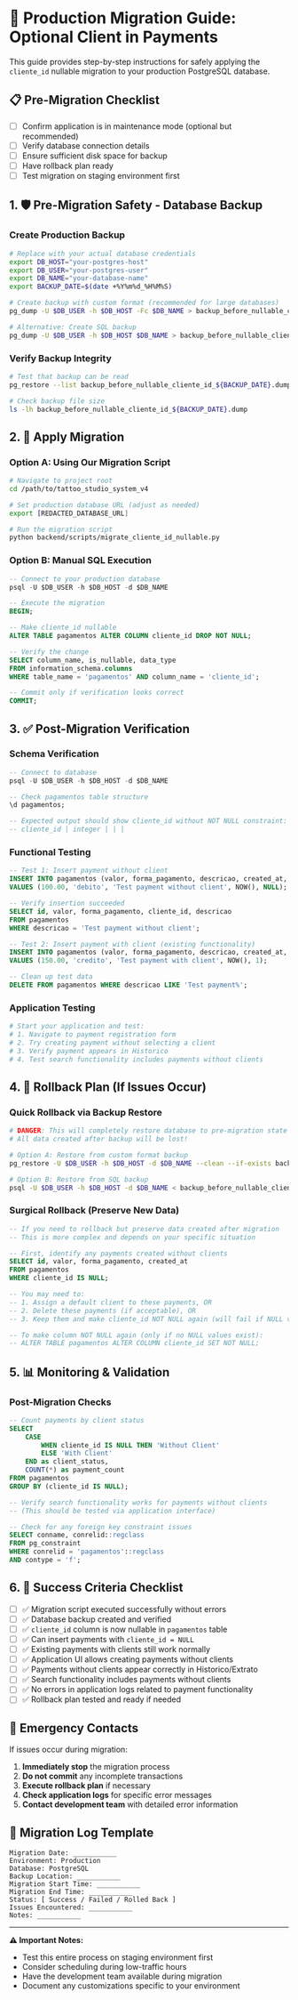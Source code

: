 # 🚀 Production Migration Guide: Optional Client in Payments

This guide provides step-by-step instructions for safely applying the `cliente_id` nullable migration to your production PostgreSQL database.

## 📋 Pre-Migration Checklist

- [ ] Confirm application is in maintenance mode (optional but recommended)
- [ ] Verify database connection details
- [ ] Ensure sufficient disk space for backup
- [ ] Have rollback plan ready
- [ ] Test migration on staging environment first

## 1. 🛡️ Pre-Migration Safety - Database Backup

### Create Production Backup
```bash
# Replace with your actual database credentials
export DB_HOST="your-postgres-host"
export DB_USER="your-postgres-user"  
export DB_NAME="your-database-name"
export BACKUP_DATE=$(date +%Y%m%d_%H%M%S)

# Create backup with custom format (recommended for large databases)
pg_dump -U $DB_USER -h $DB_HOST -Fc $DB_NAME > backup_before_nullable_cliente_id_${BACKUP_DATE}.dump

# Alternative: Create SQL backup
pg_dump -U $DB_USER -h $DB_HOST $DB_NAME > backup_before_nullable_cliente_id_${BACKUP_DATE}.sql
```

### Verify Backup Integrity
```bash
# Test that backup can be read
pg_restore --list backup_before_nullable_cliente_id_${BACKUP_DATE}.dump | head -20

# Check backup file size
ls -lh backup_before_nullable_cliente_id_${BACKUP_DATE}.dump
```

## 2. 🔧 Apply Migration

### Option A: Using Our Migration Script
```bash
# Navigate to project root
cd /path/to/tattoo_studio_system_v4

# Set production database URL (adjust as needed)
export [REDACTED_DATABASE_URL]

# Run the migration script
python backend/scripts/migrate_cliente_id_nullable.py
```

### Option B: Manual SQL Execution
```sql
-- Connect to your production database
psql -U $DB_USER -h $DB_HOST -d $DB_NAME

-- Execute the migration
BEGIN;

-- Make cliente_id nullable
ALTER TABLE pagamentos ALTER COLUMN cliente_id DROP NOT NULL;

-- Verify the change
SELECT column_name, is_nullable, data_type 
FROM information_schema.columns 
WHERE table_name = 'pagamentos' AND column_name = 'cliente_id';

-- Commit only if verification looks correct
COMMIT;
```

## 3. ✅ Post-Migration Verification

### Schema Verification
```sql
-- Connect to database
psql -U $DB_USER -h $DB_HOST -d $DB_NAME

-- Check pagamentos table structure
\d pagamentos;

-- Expected output should show cliente_id without NOT NULL constraint:
-- cliente_id | integer | | | 
```

### Functional Testing
```sql
-- Test 1: Insert payment without client
INSERT INTO pagamentos (valor, forma_pagamento, descricao, created_at, cliente_id)
VALUES (100.00, 'debito', 'Test payment without client', NOW(), NULL);

-- Verify insertion succeeded
SELECT id, valor, forma_pagamento, cliente_id, descricao 
FROM pagamentos 
WHERE descricao = 'Test payment without client';

-- Test 2: Insert payment with client (existing functionality)
INSERT INTO pagamentos (valor, forma_pagamento, descricao, created_at, cliente_id)
VALUES (150.00, 'credito', 'Test payment with client', NOW(), 1);

-- Clean up test data
DELETE FROM pagamentos WHERE descricao LIKE 'Test payment%';
```

### Application Testing
```bash
# Start your application and test:
# 1. Navigate to payment registration form
# 2. Try creating payment without selecting a client
# 3. Verify payment appears in Historico
# 4. Test search functionality includes payments without clients
```

## 4. 🔄 Rollback Plan (If Issues Occur)

### Quick Rollback via Backup Restore
```bash
# DANGER: This will completely restore database to pre-migration state
# All data created after backup will be lost!

# Option A: Restore from custom format backup
pg_restore -U $DB_USER -h $DB_HOST -d $DB_NAME --clean --if-exists backup_before_nullable_cliente_id_${BACKUP_DATE}.dump

# Option B: Restore from SQL backup  
psql -U $DB_USER -h $DB_HOST -d $DB_NAME < backup_before_nullable_cliente_id_${BACKUP_DATE}.sql
```

### Surgical Rollback (Preserve New Data)
```sql
-- If you need to rollback but preserve data created after migration
-- This is more complex and depends on your specific situation

-- First, identify any payments created without clients
SELECT id, valor, forma_pagamento, created_at 
FROM pagamentos 
WHERE cliente_id IS NULL;

-- You may need to:
-- 1. Assign a default client to these payments, OR
-- 2. Delete these payments (if acceptable), OR
-- 3. Keep them and make cliente_id NOT NULL again (will fail if NULL values exist)

-- To make column NOT NULL again (only if no NULL values exist):
-- ALTER TABLE pagamentos ALTER COLUMN cliente_id SET NOT NULL;
```

## 5. 📊 Monitoring & Validation

### Post-Migration Checks
```sql
-- Count payments by client status
SELECT 
    CASE 
        WHEN cliente_id IS NULL THEN 'Without Client'
        ELSE 'With Client'
    END as client_status,
    COUNT(*) as payment_count
FROM pagamentos 
GROUP BY (cliente_id IS NULL);

-- Verify search functionality works for payments without clients
-- (This should be tested via application interface)

-- Check for any foreign key constraint issues
SELECT conname, conrelid::regclass 
FROM pg_constraint 
WHERE conrelid = 'pagamentos'::regclass 
AND contype = 'f';
```

## 6. 🎯 Success Criteria Checklist

- [ ] ✅ Migration script executed successfully without errors
- [ ] ✅ Database backup created and verified
- [ ] ✅ `cliente_id` column is now nullable in `pagamentos` table
- [ ] ✅ Can insert payments with `cliente_id = NULL`
- [ ] ✅ Existing payments with clients still work normally
- [ ] ✅ Application UI allows creating payments without clients
- [ ] ✅ Payments without clients appear correctly in Historico/Extrato
- [ ] ✅ Search functionality includes payments without clients
- [ ] ✅ No errors in application logs related to payment functionality
- [ ] ✅ Rollback plan tested and ready if needed

## 🚨 Emergency Contacts

If issues occur during migration:
1. **Immediately stop** the migration process
2. **Do not commit** any incomplete transactions
3. **Execute rollback plan** if necessary
4. **Check application logs** for specific error messages
5. **Contact development team** with detailed error information

## 📝 Migration Log Template

```
Migration Date: ___________
Environment: Production
Database: PostgreSQL
Backup Location: ___________
Migration Start Time: ___________
Migration End Time: ___________
Status: [ Success / Failed / Rolled Back ]
Issues Encountered: ___________
Notes: ___________
```

---

**⚠️ Important Notes:**
- Test this entire process on staging environment first
- Consider scheduling during low-traffic hours
- Have the development team available during migration
- Document any customizations specific to your environment